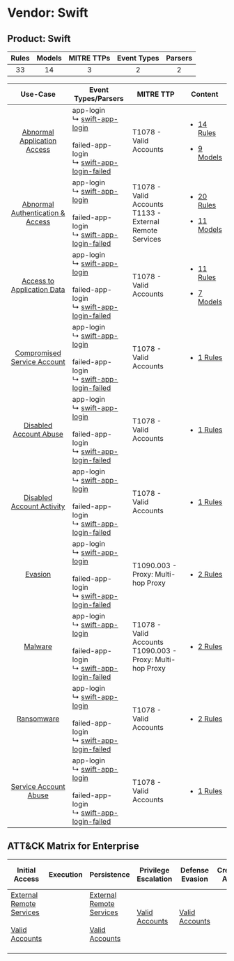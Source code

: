 Vendor: Swift
=============
Product: Swift
--------------
| Rules | Models | MITRE TTPs | Event Types | Parsers |
|:-----:|:------:|:----------:|:-----------:|:-------:|
|  33   |   14   |     3      |      2      |    2    |

|                                           Use-Case                                           | Event Types/Parsers                                                                                                                                                                       | MITRE TTP                                                        | Content                                                                                                                   |
|:--------------------------------------------------------------------------------------------:| ----------------------------------------------------------------------------------------------------------------------------------------------------------------------------------------- | ---------------------------------------------------------------- | ------------------------------------------------------------------------------------------------------------------------- |
|      [Abnormal Application Access](../../../UseCases/uc_abnormal_application_access.md)      |  app-login<br> ↳ [swift-app-login](Parsers/parserContent_swift-app-login.md)<br><br> failed-app-login<br> ↳ [swift-app-login-failed](Parsers/parserContent_swift-app-login-failed.md)<br> | T1078 - Valid Accounts<br>                                       | [<ul><li>14 Rules</li></ul><ul><li>9 Models</li></ul>](Rules_Models/r_m_swift_swift_Abnormal_Application_Access.md)       |
| [Abnormal Authentication & Access](../../../UseCases/uc_abnormal_authentication_&_access.md) |  app-login<br> ↳ [swift-app-login](Parsers/parserContent_swift-app-login.md)<br><br> failed-app-login<br> ↳ [swift-app-login-failed](Parsers/parserContent_swift-app-login-failed.md)<br> | T1078 - Valid Accounts<br>T1133 - External Remote Services<br>   | [<ul><li>20 Rules</li></ul><ul><li>11 Models</li></ul>](Rules_Models/r_m_swift_swift_Abnormal_Authentication_&_Access.md) |
|       [Access to Application Data](../../../UseCases/uc_access_to_application_data.md)       |  app-login<br> ↳ [swift-app-login](Parsers/parserContent_swift-app-login.md)<br><br> failed-app-login<br> ↳ [swift-app-login-failed](Parsers/parserContent_swift-app-login-failed.md)<br> | T1078 - Valid Accounts<br>                                       | [<ul><li>11 Rules</li></ul><ul><li>7 Models</li></ul>](Rules_Models/r_m_swift_swift_Access_to_Application_Data.md)        |
|      [Compromised Service Account](../../../UseCases/uc_compromised_service_account.md)      |  app-login<br> ↳ [swift-app-login](Parsers/parserContent_swift-app-login.md)<br><br> failed-app-login<br> ↳ [swift-app-login-failed](Parsers/parserContent_swift-app-login-failed.md)<br> | T1078 - Valid Accounts<br>                                       | [<ul><li>1 Rules</li></ul>](Rules_Models/r_m_swift_swift_Compromised_Service_Account.md)                                  |
|           [Disabled Account Abuse](../../../UseCases/uc_disabled_account_abuse.md)           |  app-login<br> ↳ [swift-app-login](Parsers/parserContent_swift-app-login.md)<br><br> failed-app-login<br> ↳ [swift-app-login-failed](Parsers/parserContent_swift-app-login-failed.md)<br> | T1078 - Valid Accounts<br>                                       | [<ul><li>1 Rules</li></ul>](Rules_Models/r_m_swift_swift_Disabled_Account_Abuse.md)                                       |
|        [Disabled Account Activity](../../../UseCases/uc_disabled_account_activity.md)        |  app-login<br> ↳ [swift-app-login](Parsers/parserContent_swift-app-login.md)<br><br> failed-app-login<br> ↳ [swift-app-login-failed](Parsers/parserContent_swift-app-login-failed.md)<br> | T1078 - Valid Accounts<br>                                       | [<ul><li>1 Rules</li></ul>](Rules_Models/r_m_swift_swift_Disabled_Account_Activity.md)                                    |
|                          [Evasion](../../../UseCases/uc_evasion.md)                          |  app-login<br> ↳ [swift-app-login](Parsers/parserContent_swift-app-login.md)<br><br> failed-app-login<br> ↳ [swift-app-login-failed](Parsers/parserContent_swift-app-login-failed.md)<br> | T1090.003 - Proxy: Multi-hop Proxy<br>                           | [<ul><li>2 Rules</li></ul>](Rules_Models/r_m_swift_swift_Evasion.md)                                                      |
|                          [Malware](../../../UseCases/uc_malware.md)                          |  app-login<br> ↳ [swift-app-login](Parsers/parserContent_swift-app-login.md)<br><br> failed-app-login<br> ↳ [swift-app-login-failed](Parsers/parserContent_swift-app-login-failed.md)<br> | T1078 - Valid Accounts<br>T1090.003 - Proxy: Multi-hop Proxy<br> | [<ul><li>2 Rules</li></ul>](Rules_Models/r_m_swift_swift_Malware.md)                                                      |
|                       [Ransomware](../../../UseCases/uc_ransomware.md)                       |  app-login<br> ↳ [swift-app-login](Parsers/parserContent_swift-app-login.md)<br><br> failed-app-login<br> ↳ [swift-app-login-failed](Parsers/parserContent_swift-app-login-failed.md)<br> | T1078 - Valid Accounts<br>                                       | [<ul><li>2 Rules</li></ul>](Rules_Models/r_m_swift_swift_Ransomware.md)                                                   |
|            [Service Account Abuse](../../../UseCases/uc_service_account_abuse.md)            |  app-login<br> ↳ [swift-app-login](Parsers/parserContent_swift-app-login.md)<br><br> failed-app-login<br> ↳ [swift-app-login-failed](Parsers/parserContent_swift-app-login-failed.md)<br> | T1078 - Valid Accounts<br>                                       | [<ul><li>1 Rules</li></ul>](Rules_Models/r_m_swift_swift_Service_Account_Abuse.md)                                        |

ATT&CK Matrix for Enterprise
----------------------------
| Initial Access                                                                                                                                   | Execution | Persistence                                                                                                                                      | Privilege Escalation                                                | Defense Evasion                                                     | Credential Access | Discovery | Lateral Movement | Collection | Command and Control                                                                                                                       | Exfiltration | Impact |
| ------------------------------------------------------------------------------------------------------------------------------------------------ | --------- | ------------------------------------------------------------------------------------------------------------------------------------------------ | ------------------------------------------------------------------- | ------------------------------------------------------------------- | ----------------- | --------- | ---------------- | ---------- | ----------------------------------------------------------------------------------------------------------------------------------------- | ------------ | ------ |
| [External Remote Services](https://attack.mitre.org/techniques/T1133)<br><br>[Valid Accounts](https://attack.mitre.org/techniques/T1078)<br><br> |           | [External Remote Services](https://attack.mitre.org/techniques/T1133)<br><br>[Valid Accounts](https://attack.mitre.org/techniques/T1078)<br><br> | [Valid Accounts](https://attack.mitre.org/techniques/T1078)<br><br> | [Valid Accounts](https://attack.mitre.org/techniques/T1078)<br><br> |                   |           |                  |            | [Proxy: Multi-hop Proxy](https://attack.mitre.org/techniques/T1090/003)<br><br>[Proxy](https://attack.mitre.org/techniques/T1090)<br><br> |              |        |